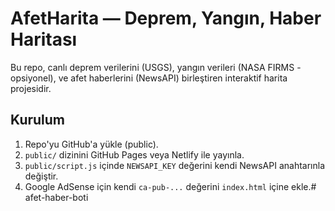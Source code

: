 # AfetHarita — Deprem, Yangın, Haber Haritası

Bu repo, canlı deprem verilerini (USGS), yangın verileri (NASA FIRMS - opsiyonel), ve afet haberlerini (NewsAPI) birleştiren interaktif harita projesidir.

## Kurulum
1. Repo'yu GitHub'a yükle (public).
2. `public/` dizinini GitHub Pages veya Netlify ile yayınla.
3. `public/script.js` içinde `NEWSAPI_KEY` değerini kendi NewsAPI anahtarınla değiştir.
4. Google AdSense için kendi `ca-pub-...` değerini `index.html` içine ekle.# afet-haber-boti
